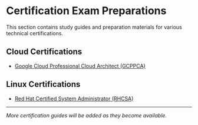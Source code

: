 # Certification Exam Preparations

This section contains study guides and preparation materials for various technical certifications.

## Cloud Certifications
- [Google Cloud Professional Cloud Architect (GCPPCA)](Pages/GCPPCA.md)

## Linux Certifications
- [Red Hat Certified System Administrator (RHCSA)](Pages/RHCSA.md)

---
*More certification guides will be added as they become available.*